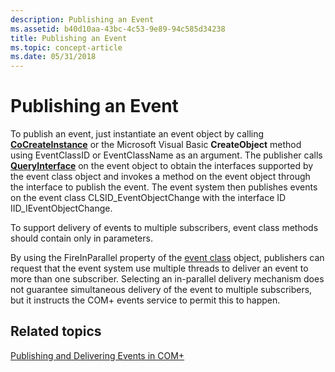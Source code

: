 ```yaml
---
description: Publishing an Event
ms.assetid: b40d10aa-43bc-4c53-9e89-94c585d34238
title: Publishing an Event
ms.topic: concept-article
ms.date: 05/31/2018
---
```


# Publishing an Event

To publish an event, just instantiate an event object by calling [**CoCreateInstance**](/windows/desktop/api/combaseapi/nf-combaseapi-cocreateinstance) or the Microsoft Visual Basic **CreateObject** method using EventClassID or EventClassName as an argument. The publisher calls [**QueryInterface**](/windows/desktop/api/unknwn/nf-unknwn-iunknown-queryinterface(q)) on the event object to obtain the interfaces supported by the event class object and invokes a method on the event object through the interface to publish the event. The event system then publishes events on the event class CLSID\_EventObjectChange with the interface ID IID\_IEventObjectChange.

To support delivery of events to multiple subscribers, event class methods should contain only in parameters.

By using the FireInParallel property of the [event class](the-com--event-class-object.md) object, publishers can request that the event system use multiple threads to deliver an event to more than one subscriber. Selecting an in-parallel delivery mechanism does not guarantee simultaneous delivery of the event to multiple subscribers, but it instructs the COM+ events service to permit this to happen.

## Related topics

<dl> <dt>

[Publishing and Delivering Events in COM+](publishing-and-delivering-events-in-com-.md)
</dt> </dl>

 

 
